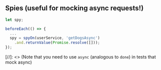 ## Spies (useful for mocking async requests!)

```typescript
let spy;

beforeEach(() => {
  ...
  spy = spyOn(userService, 'getDogsAsync')
    .and.returnValue(Promise.resolve([]));
});
```

[//]: <> (Note that you need to use `async` (analogous to `done`) in tests that mock async)
